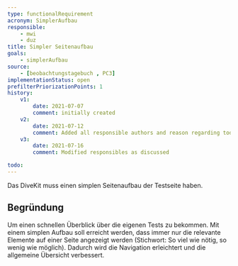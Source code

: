 ```yaml
---
type: functionalRequirement
acronym: SimplerAufbau
responsible:
    - mwi
    - duz
title: Simpler Seitenaufbau
goals:
    - simplerAufbau
source:
    - [beobachtungstagebuch , PC3]
implementationStatus: open
prefilterPriorizationPoints: 1
history:
    v1:
        date: 2021-07-07
        comment: initially created
    v2:
        date: 2021-07-12
        comment: Added all responsible authors and reason regarding todo
    v3:
        date: 2021-07-16
        comment: Modified responsibles as discussed

todo:
---
```


Das DiveKit muss einen simplen Seitenaufbau der Testseite haben.

## Begründung

Um einen schnellen Überblick über die eigenen Tests zu bekommen. Mit einem simplen Aufbau soll erreicht werden, dass immer nur die relevante Elemente auf einer Seite angezeigt werden (Stichwort: So viel wie nötig, so wenig wie möglich). Dadurch wird die Navigation erleichtert und die allgemeine Übersicht verbessert.
